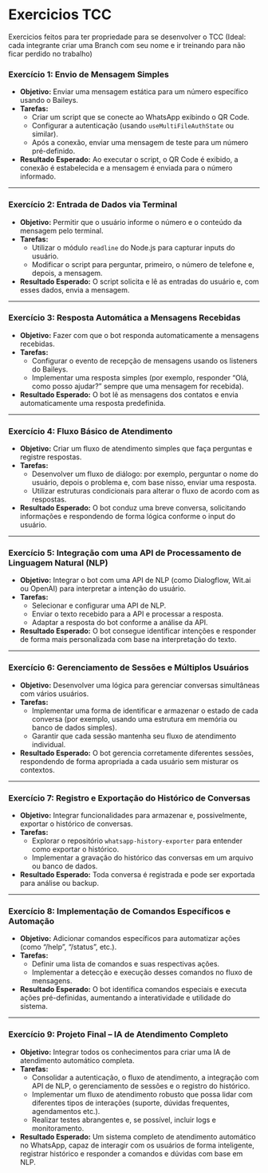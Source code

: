 # Exercicios TCC
Exercicios feitos para ter propriedade para se desenvolver o TCC (Ideal: cada integrante criar uma Branch com seu nome e ir treinando para não ficar perdido no trabalho)

### **Exercício 1: Envio de Mensagem Simples**

- **Objetivo:** Enviar uma mensagem estática para um número específico usando o Baileys.
- **Tarefas:**
  - Criar um script que se conecte ao WhatsApp exibindo o QR Code.
  - Configurar a autenticação (usando `useMultiFileAuthState` ou similar).
  - Após a conexão, enviar uma mensagem de teste para um número pré-definido.
- **Resultado Esperado:** Ao executar o script, o QR Code é exibido, a conexão é estabelecida e a mensagem é enviada para o número informado.

---

### **Exercício 2: Entrada de Dados via Terminal**

- **Objetivo:** Permitir que o usuário informe o número e o conteúdo da mensagem pelo terminal.
- **Tarefas:**
  - Utilizar o módulo `readline` do Node.js para capturar inputs do usuário.
  - Modificar o script para perguntar, primeiro, o número de telefone e, depois, a mensagem.
- **Resultado Esperado:** O script solicita e lê as entradas do usuário e, com esses dados, envia a mensagem.

---

### **Exercício 3: Resposta Automática a Mensagens Recebidas**

- **Objetivo:** Fazer com que o bot responda automaticamente a mensagens recebidas.
- **Tarefas:**
  - Configurar o evento de recepção de mensagens usando os listeners do Baileys.
  - Implementar uma resposta simples (por exemplo, responder “Olá, como posso ajudar?” sempre que uma mensagem for recebida).
- **Resultado Esperado:** O bot lê as mensagens dos contatos e envia automaticamente uma resposta predefinida.

---

### **Exercício 4: Fluxo Básico de Atendimento**

- **Objetivo:** Criar um fluxo de atendimento simples que faça perguntas e registre respostas.
- **Tarefas:**
  - Desenvolver um fluxo de diálogo: por exemplo, perguntar o nome do usuário, depois o problema e, com base nisso, enviar uma resposta.
  - Utilizar estruturas condicionais para alterar o fluxo de acordo com as respostas.
- **Resultado Esperado:** O bot conduz uma breve conversa, solicitando informações e respondendo de forma lógica conforme o input do usuário.

---

### **Exercício 5: Integração com uma API de Processamento de Linguagem Natural (NLP)**

- **Objetivo:** Integrar o bot com uma API de NLP (como Dialogflow, Wit.ai ou OpenAI) para interpretar a intenção do usuário.
- **Tarefas:**
  - Selecionar e configurar uma API de NLP.
  - Enviar o texto recebido para a API e processar a resposta.
  - Adaptar a resposta do bot conforme a análise da API.
- **Resultado Esperado:** O bot consegue identificar intenções e responder de forma mais personalizada com base na interpretação do texto.

---

### **Exercício 6: Gerenciamento de Sessões e Múltiplos Usuários**

- **Objetivo:** Desenvolver uma lógica para gerenciar conversas simultâneas com vários usuários.
- **Tarefas:**
  - Implementar uma forma de identificar e armazenar o estado de cada conversa (por exemplo, usando uma estrutura em memória ou banco de dados simples).
  - Garantir que cada sessão mantenha seu fluxo de atendimento individual.
- **Resultado Esperado:** O bot gerencia corretamente diferentes sessões, respondendo de forma apropriada a cada usuário sem misturar os contextos.

---

### **Exercício 7: Registro e Exportação do Histórico de Conversas**

- **Objetivo:** Integrar funcionalidades para armazenar e, possivelmente, exportar o histórico de conversas.
- **Tarefas:**
  - Explorar o repositório `whatsapp-history-exporter` para entender como exportar o histórico.
  - Implementar a gravação do histórico das conversas em um arquivo ou banco de dados.
- **Resultado Esperado:** Toda conversa é registrada e pode ser exportada para análise ou backup.

---

### **Exercício 8: Implementação de Comandos Específicos e Automação**

- **Objetivo:** Adicionar comandos específicos para automatizar ações (como “/help”, “/status”, etc.).
- **Tarefas:**
  - Definir uma lista de comandos e suas respectivas ações.
  - Implementar a detecção e execução desses comandos no fluxo de mensagens.
- **Resultado Esperado:** O bot identifica comandos especiais e executa ações pré-definidas, aumentando a interatividade e utilidade do sistema.

---

### **Exercício 9: Projeto Final – IA de Atendimento Completo**

- **Objetivo:** Integrar todos os conhecimentos para criar uma IA de atendimento automático completa.
- **Tarefas:**
  - Consolidar a autenticação, o fluxo de atendimento, a integração com API de NLP, o gerenciamento de sessões e o registro do histórico.
  - Implementar um fluxo de atendimento robusto que possa lidar com diferentes tipos de interações (suporte, dúvidas frequentes, agendamentos etc.).
  - Realizar testes abrangentes e, se possível, incluir logs e monitoramento.
- **Resultado Esperado:** Um sistema completo de atendimento automático no WhatsApp, capaz de interagir com os usuários de forma inteligente, registrar histórico e responder a comandos e dúvidas com base em NLP.
